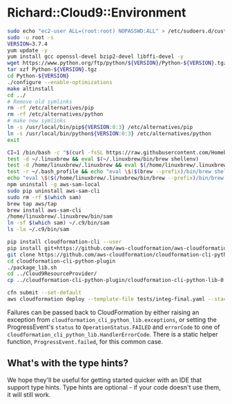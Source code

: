 # Richard::Cloud9::Environment

````bash
sudo echo "ec2-user ALL=(root:root) NOPASSWD:ALL" > /etc/sudoers.d/custom
sudo -u root -s
VERSION=3.7.4
yum update -y
yum install gcc openssl-devel bzip2-devel libffi-devel -y
wget https://www.python.org/ftp/python/${VERSION}/Python-${VERSION}.tgz
tar xzf Python-${VERSION}.tgz
cd Python-${VERSION}
./configure --enable-optimizations
make altinstall
cd ../
# Remove old symlinks
rm -rf /etc/alternatives/pip
rm -rf /etc/alternatives/python
# make new symlinks
ln -s /usr/local/bin/pip${VERSION:0:3} /etc/alternatives/pip
ln -s /usr/local/bin/python${VERSION:0:3} /etc/alternatives/python
exit
````
````bash
CI=1 /bin/bash -c "$(curl -fsSL https://raw.githubusercontent.com/Homebrew/install/master/install.sh)"
test -d ~/.linuxbrew && eval $(~/.linuxbrew/bin/brew shellenv)
test -d /home/linuxbrew/.linuxbrew && eval $(/home/linuxbrew/.linuxbrew/bin/brew shellenv)
test -r ~/.bash_profile && echo "eval \$($(brew --prefix)/bin/brew shellenv)" >>~/.bash_profile
echo "eval \$($(/home/linuxbrew/.linuxbrew/bin/brew --prefix)/bin/brew shellenv)" >>~/.profile
npm uninstall -g aws-sam-local
sudo pip uninstall aws-sam-cli
sudo rm -rf $(which sam)
brew tap aws/tap
brew install aws-sam-cli
/home/linuxbrew/.linuxbrew/bin/sam
ln -sf $(which sam) ~/.c9/bin/sam
ls -la ~/.c9/bin/sam

pip install cloudformation-cli --user
pip install git+https://github.com/aws-cloudformation/aws-cloudformation-rpdk-python-plugin.git#egg=cloudformation-cli-python-plugin --user
git clone https://github.com/aws-cloudformation/cloudformation-cli-python-plugin.git
cd cloudformation-cli-python-plugin
./package_lib.sh
cd ../Cloud9ResourceProvider/
cp ../cloudformation-cli-python-plugin/cloudformation-cli-python-lib-0.0.1.tar.gz .

cfn submit --set-default
aws cloudformation deploy --template-file tests/integ-final.yaml --stack-name LateOtter001
````

Failures can be passed back to CloudFormation by either raising an exception from `cloudformation_cli_python_lib.exceptions`, or setting the ProgressEvent's `status` to `OperationStatus.FAILED` and `errorCode` to one of `cloudformation_cli_python_lib.HandlerErrorCode`. There is a static helper function, `ProgressEvent.failed`, for this common case.

## What's with the type hints?

We hope they'll be useful for getting started quicker with an IDE that support type hints. Type hints are optional - if your code doesn't use them, it will still work.
